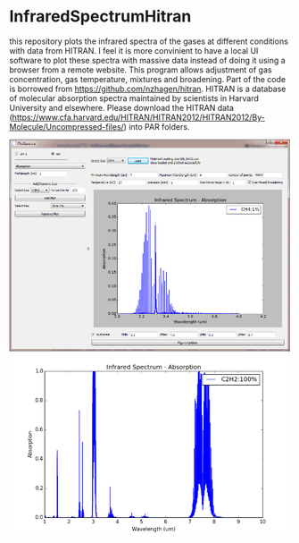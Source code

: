 # InfraredSpectrumHitran
this repository plots the infrared spectra of the gases at different conditions with data from HITRAN.
I feel it is more convinient to have a local UI software to plot these spectra with massive data instead of doing it using a browser from a remote website. This program allows adjustment of gas concentration, gas temperature, mixtures and broadening. 
Part of the code is borrowed from https://github.com/nzhagen/hitran. 
HITRAN is a database of molecular absorption spectra maintained by scientists in Harvard University and elsewhere. 
Please download the HITRAN data (https://www.cfa.harvard.edu/HITRAN/HITRAN2012/HITRAN2012/By-Molecule/Uncompressed-files/) into PAR folders.

![alt tag](https://github.com/tonyhong272/InfraredSpectrumHitran/blob/master/save/ScreenShot.png)
![alt tag](https://github.com/tonyhong272/InfraredSpectrumHitran/blob/master/save/image.png)

